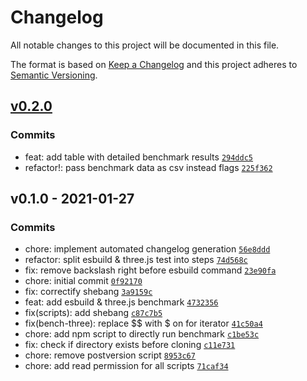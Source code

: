 # Changelog

All notable changes to this project will be documented in this file.

The format is based on [Keep a Changelog](https://keepachangelog.com/en/1.0.0/)
and this project adheres to [Semantic Versioning](https://semver.org/spec/v2.0.0.html).

## [v0.2.0](https://github.com/henriquehbr/js-bundler-benchmark/compare/v0.1.0...v0.2.0)

### Commits

- feat: add table with detailed benchmark results [`294ddc5`](https://github.com/henriquehbr/js-bundler-benchmark/commit/294ddc53dc4fa1296cab9edad6a074505ed91ca7)
- refactor!: pass benchmark data as csv instead flags [`225f362`](https://github.com/henriquehbr/js-bundler-benchmark/commit/225f362c11e150cbcc35e7ae44286fa863597c9a)

## v0.1.0 - 2021-01-27

### Commits

- chore: implement automated changelog generation [`56e8ddd`](https://github.com/henriquehbr/js-bundler-benchmark/commit/56e8ddd71ff8169a18e36e2cbb12f29000c4514b)
- refactor: split esbuild & three.js test into steps [`74d568c`](https://github.com/henriquehbr/js-bundler-benchmark/commit/74d568c3d3b7c0e9ec2463ddcf49fe3a8cdc8a14)
- fix: remove backslash right before esbuild command [`23e90fa`](https://github.com/henriquehbr/js-bundler-benchmark/commit/23e90faa683168244574e68d77e823077774e8b9)
- chore: initial commit [`0f92170`](https://github.com/henriquehbr/js-bundler-benchmark/commit/0f921705b4270e24bedbc30ebf243627ca8301f8)
- fix: correctify shebang [`3a9159c`](https://github.com/henriquehbr/js-bundler-benchmark/commit/3a9159c1838246feb8bf094424f5df5fa9f0a5a2)
- feat: add esbuild & three.js benchmark [`4732356`](https://github.com/henriquehbr/js-bundler-benchmark/commit/473235683db46ea134f1bdd38d7af8927ea9b185)
- fix(scripts): add shebang [`c87c7b5`](https://github.com/henriquehbr/js-bundler-benchmark/commit/c87c7b52c35904a168cf89ddfd89fe003f857461)
- fix(bench-three): replace $$ with $ on for iterator [`41c50a4`](https://github.com/henriquehbr/js-bundler-benchmark/commit/41c50a4f4266c14ae2d842a84c9cacacae71cbfd)
- chore: add npm script to directly run benchmark [`c1be53c`](https://github.com/henriquehbr/js-bundler-benchmark/commit/c1be53c5493f5a639f4feb0137650bcf255bf608)
- fix: check if directory exists before cloning [`c11e731`](https://github.com/henriquehbr/js-bundler-benchmark/commit/c11e7313ce18e30bb12edf62291007eb816e966d)
- chore: remove postversion script [`8953c67`](https://github.com/henriquehbr/js-bundler-benchmark/commit/8953c67f4dff0ce45704aa8e20541fb7d11bdf53)
- chore: add read permission for all scripts [`71caf34`](https://github.com/henriquehbr/js-bundler-benchmark/commit/71caf34845bd8f3f0e2bf3c6a361f8d145ce7b8d)

